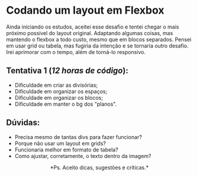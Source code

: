 # Codando um layout em Flexbox

Ainda iniciando os estudos, aceitei esse desafio e tentei chegar o mais próximo possível do layout original. Adaptando algumas coisas, mas mantendo o flexbox a todo custo, mesmo que em blocos separados. Pensei em usar grid ou tabela, mas fugiria da intenção e se tornaria outro desafio. Irei aprimorar com o tempo, além de torná-lo responsivo.

## Tentativa 1 (*12 horas de código*):

- Dificuldade em criar as divisórias;
- Dificuldade em organizar os espaços;
- Dificuldade em organizar os blocos;
- Dificuldade em manter o bg dos "planos".

## Dúvidas:

- Precisa mesmo de tantas divs para fazer funcionar?
- Porque não usar um layout em grids?
- Funcionaria melhor em formato de tabela?
- Como ajustar, corretamente, o texto dentro da imagem?

<center>*Ps. Aceito dicas, sugestões e críticas.*
